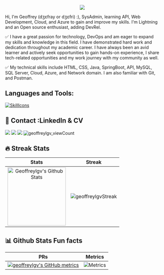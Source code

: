 <!-- **geoffreylgv/geoffreylgv** is a ✨ _special_ ✨ repository because its `README.md` (this file) appears on your GitHub profile. -->

<!-- <p align="center">
  <img width="1080" height="500" src="https://github.com/geoffreylgv/geoffreylgv/assets/52314615/51a42def-1104-4d8f-895e-079e69cf9c2c">
</p> -->
<p align="center">
  <img src="https://capsule-render.vercel.app/api?text=Hey!%20Thats%20me%20Jeffrey%20😉&animation=fadeIn&type=waving&color=gradient&height=160&section=header"/>
</p>

Hi, I'm Geoffrey (dʒɛfray or dʒɛfri) :), SysAdmin, learning API, Web Development, Cloud, and Azure to gain and improve my skills. I'm Lightning and an Open source enthusiast, adding DevRel. 

✅ I have a great passion for technology, DevOps and am eager to expand my skills and knowledge in this field. I have demonstrated hard work and dedication throughout my academic career. I have always been an avid learner and actively seek opportunities to gain hands-on experience, I share tech-related opportunities and my work journey with my community as well.

✅ My technical skills include HTML, CSS, Java, SpringBoot, API, MySQL, SQL Server, Cloud, Azure, and Network domain. I am also familiar with Git, and Postman.

## Languages and Tools:

[![SkillIcons](https://skillicons.dev/icons?i=html,css,java,mysql,postman,spring,bash,git,mysql,vscode,replit,c,typescript,js,nextjs,figma,github,tailwind,docker,azure)](https://skillicons.dev)<br/>

## 📣 Contact :LinkedIn & CV

<p align="center">

  <a href="https://linkedin.com/in/geoffreylgv"><img src="https://img.shields.io/badge/linkedin-0077B5.svg?style=for-the-badge&logo=linkedin&logoColor=white"/></a>
  <a href="https://twitter.com/geoffreylgv"><img src="https://img.shields.io/badge/twitter-1DA1F2.svg?style=for-the-badge&logo=twitter&logoColor=white"/></a>
  <a href="https://geoffreylogovi.me/"><img src="https://img.shields.io/website-up-down-green-red/http/monip.org.svg?style=for-the-badge&logo=web&logoColor=white"/></a>
 <img src="https://komarev.com/ghpvc/?username=geoffreylgv&label=Profile%20views&color=0e75b6&style=for-the-badge" alt="geoffreylgv_viewCount" /> </p>

## 🔥 Streak Stats

| Stats    | Streak    |
| :---: | :---: |
|<a href="https://github.com/geoffreylgv"><img alt="Geoffreylgv's Github Stats" src="https://github-readme-stats.vercel.app/api?username=geoffreylgv&show_icons=true&count_private=true&title_color=f69673&icon_color=1b93c9&show_owner=true" height="190px"/></a>|<img src="https://github-readme-streak-stats.herokuapp.com/?user=geoffreylgv&title_color=f69673&icon_color=1b93c9&show_owner=true" alt="geoffreylgvStreak"/>|


## 📊 Github Stats Fun facts

| PRs    | Metrics    |
| :---: | :---: |
|[![geoffreylgv's GitHub metrics](https://stats.quine.sh/geoffreylgv/github?theme=dark)](https://geoffreylogovi.me)|![Metrics](https://metrics.lecoq.io/geoffreylgv?template=classic&base=header%2C%20activity%2C%20community%2C%20repositories%2C%20metadata&base.indepth=false&base.hireable=false&base.skip=false&config.timezone=UTC)|

